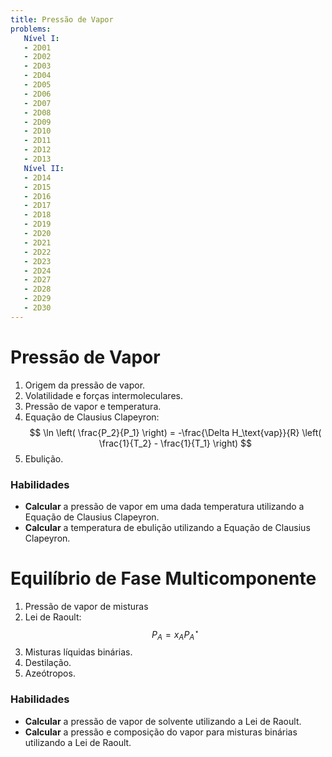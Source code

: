 ```yaml
---
title: Pressão de Vapor
problems:
   Nível I:
   - 2D01
   - 2D02
   - 2D03
   - 2D04
   - 2D05
   - 2D06
   - 2D07
   - 2D08
   - 2D09
   - 2D10
   - 2D11
   - 2D12
   - 2D13
   Nível II:
   - 2D14
   - 2D15
   - 2D16
   - 2D17
   - 2D18
   - 2D19
   - 2D20
   - 2D21
   - 2D22
   - 2D23
   - 2D24
   - 2D27
   - 2D28
   - 2D29
   - 2D30
---
```


# Pressão de Vapor

1. Origem da pressão de vapor.
2. Volatilidade e forças intermoleculares.
3. Pressão de vapor e temperatura.
4. Equação de Clausius Clapeyron:
   $$
   \ln \left( \frac{P_2}{P_1} \right) = -\frac{\Delta H_\text{vap}}{R} \left( \frac{1}{T_2} - \frac{1}{T_1} \right)
   $$
5. Ebulição.

### Habilidades

- **Calcular** a pressão de vapor em uma dada temperatura utilizando a Equação de Clausius Clapeyron.
- **Calcular** a temperatura de ebulição utilizando a Equação de Clausius Clapeyron.

# Equilíbrio de Fase Multicomponente

1. Pressão de vapor de misturas
2. Lei de Raoult:
   $$
   P_A = x_A P_A^\star
   $$
3. Misturas líquidas binárias.
4. Destilação.
5. Azeótropos.

### Habilidades

- **Calcular** a pressão de vapor de solvente utilizando a Lei de Raoult.
- **Calcular** a pressão e composição do vapor para misturas binárias utilizando a Lei de Raoult.
